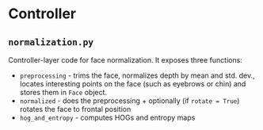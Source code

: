 # Controller
## `normalization.py`
Controller-layer code for face normalization. It exposes three functions:
* `preprocessing` - trims the face, normalizes depth by mean and std. dev., locates
   interesting points on the face (such as eyebrows or chin) and stores them in
   `Face` object.
* `normalized` - does the preprocessing + optionally (if `rotate = True`) rotates
  the face to frontal position
* `hog_and_entropy` - computes HOGs and entropy maps